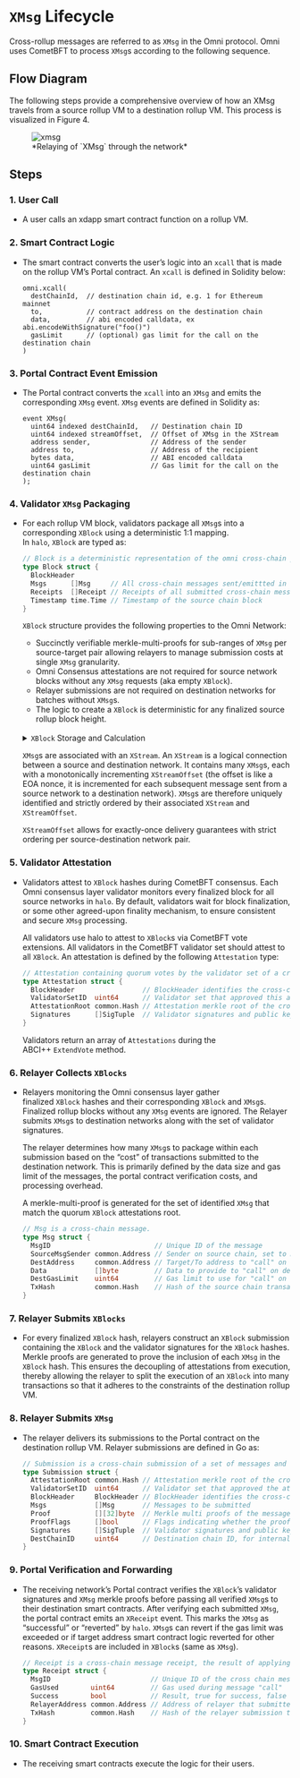 # `XMsg` Lifecycle

Cross-rollup messages are referred to as `XMsg` in the Omni protocol. Omni uses CometBFT to process `XMsg`s according to the following sequence.

## Flow Diagram

The following steps provide a comprehensive overview of how an XMsg travels from a source rollup VM to a destination rollup VM. This process is visualized in Figure 4.

<figure>
  <img src="/img/xmsg.png" alt="xmsg" />
  <figcaption>*Relaying of `XMsg` through the network*</figcaption>
</figure>

## Steps

### 1. User Call

- A user calls an xdapp smart contract function on a rollup VM.

### 2. Smart Contract Logic

- The smart contract converts the user’s logic into an `xcall` that is made on the rollup VM’s Portal contract. An `xcall` is defined in Solidity below:

    ```solidity
    omni.xcall(
      destChainId,  // destination chain id, e.g. 1 for Ethereum mainnet
      to,           // contract address on the destination chain
      data,         // abi encoded calldata, ex abi.encodeWithSignature("foo()")
      gasLimit      // (optional) gas limit for the call on the destination chain
    )
    ```

### 3. Portal Contract Event Emission

- The Portal contract converts the `xcall` into an `XMsg` and emits the corresponding `XMsg` event. `XMsg` events are defined in Solidity as:

    ```solidity
    event XMsg(
      uint64 indexed destChainId,   // Destination chain ID
      uint64 indexed streamOffset,  // Offset of XMsg in the XStream
      address sender,               // Address of the sender
      address to,                   // Address of the recipient
      bytes data,                   // ABI encoded calldata
      uint64 gasLimit               // Gas limit for the call on the destination chain
    );
    ```

### 4. Validator `XMsg` Packaging

- For each rollup VM block, validators package all `XMsg`s into a corresponding `XBlock`  using a deterministic 1:1 mapping. In `halo`, `XBlock` are typed as:

    ```go
    // Block is a deterministic representation of the omni cross-chain properties of a source chain EVM block.
    type Block struct {
      BlockHeader
      Msgs      []Msg     // All cross-chain messages sent/emittted in the block
      Receipts  []Receipt // Receipts of all submitted cross-chain messages applied in the block
      Timestamp time.Time // Timestamp of the source chain block
    }
    ```

    `XBlock` structure provides the following properties to the Omni Network:

    - Succinctly verifiable merkle-multi-proofs for sub-ranges of `XMsg` per source-target pair allowing relayers to manage submission costs at single `XMsg` granularity.
    - Omni Consensus attestations are not required for source network blocks without any `XMsg` requests (aka empty `XBlock`).
    - Relayer submissions are not required on destination networks for batches without `XMsg`s.
    - The logic to create a `XBlock` is deterministic for any finalized source rollup block height.

    <br />
    <details>
    <summary><code>XBlock</code> Storage and Calculation</summary>

    `XBlock` is not stored as they are deterministically calculated from a source network. So in effect, the source rollup stores them.
    Any component that depends on `XBlock`, calculates it from a source rollup.

    $XBlock = f(chain_A)$ where $f(x)$ is a deterministic `pure` function that takes a finalized network as input and produces `XBlock` as output.
    In practice, source blocks can be streamed and transformed using a simple translation function backed by an in-memory cache.

    </details>

    `XMsg`s are associated with an `XStream`. An `XStream`  is a logical connection between a source and destination network. It contains many `XMsg`s, each with a monotonically incrementing `XStreamOffset` (the offset is like a EOA nonce, it is incremented for each subsequent message sent from a source network to a destination network). `XMsg`s  are therefore uniquely identified and strictly ordered by their associated `XStream` and `XStreamOffset`.

    `XStreamOffset` allows for exactly-once delivery guarantees with strict ordering per source-destination network pair.

### 5. Validator Attestation

- Validators attest to `XBlock` hashes during CometBFT consensus. Each Omni consensus layer validator monitors every finalized block for all source networks in `halo`. By default, validators wait for block finalization, or some other agreed-upon finality mechanism, to ensure consistent and secure `XMsg` processing.

    All validators use halo to attest to `XBlock`s via CometBFT vote extensions. All validators in the CometBFT validator set should attest to all `XBlock`. An attestation is defined by the following `Attestation` type:

    ```go
    // Attestation containing quorum votes by the validator set of a cross-chain Block.
    type Attestation struct {
      BlockHeader                 // BlockHeader identifies the cross-chain Block
      ValidatorSetID  uint64      // Validator set that approved this attestation.
      AttestationRoot common.Hash // Attestation merkle root of the cross-chain Block
      Signatures      []SigTuple  // Validator signatures and public keys
    }
    ```

    Validators return an array of `Attestations` during the ABCI++ `ExtendVote` method.

### 6. Relayer Collects `XBlocks`

- Relayers monitoring the Omni consensus layer gather finalized `XBlock` hashes and their corresponding `XBlock` and `XMsg`s. Finalized rollup blocks without any `XMsg` events are ignored. The Relayer submits `XMsg`s to destination networks along with the set of validator signatures.

    The relayer determines how many `XMsg`s to package within each submission based on the “cost” of transactions submitted to the destination network. This is primarily defined by the data size and gas limit of the messages, the portal contract verification costs, and processing overhead.

    A merkle-multi-proof is generated for the set of identified `XMsg` that match the quorum `XBlock` attestations root.

    ```go
    // Msg is a cross-chain message.
    type Msg struct {
      MsgID                          // Unique ID of the message
      SourceMsgSender common.Address // Sender on source chain, set to msg.Sender
      DestAddress     common.Address // Target/To address to "call" on destination chain
      Data            []byte         // Data to provide to "call" on destination chain
      DestGasLimit    uint64         // Gas limit to use for "call" on destination chain
      TxHash          common.Hash    // Hash of the source chain transaction that emitted the message
    }
    ```

### 7. Relayer Submits `XBlocks`

- For every finalized `XBlock` hash, relayers construct an `XBlock` submission containing the `XBlock` and the validator signatures for the `XBlock` hashes. Merkle proofs are generated to prove the inclusion of each `XMsg` in the `XBlock` hash. This ensures the decoupling of attestations from execution, thereby allowing the relayer to split the execution of an `XBlock` into many transactions so that it adheres to the constraints of the destination rollup VM.

### 8. Relayer Submits `XMsg`

- The relayer delivers its submissions to the Portal contract on the destination rollup VM. Relayer submissions are defined in Go as:

    ```go
    // Submission is a cross-chain submission of a set of messages and their proofs.
    type Submission struct {
      AttestationRoot common.Hash // Attestation merkle root of the cross-chain Block
      ValidatorSetID  uint64      // Validator set that approved the attestation.
      BlockHeader     BlockHeader // BlockHeader identifies the cross-chain Block
      Msgs            []Msg       // Messages to be submitted
      Proof           [][32]byte  // Merkle multi proofs of the messages
      ProofFlags      []bool      // Flags indicating whether the proof is a left or right proof
      Signatures      []SigTuple  // Validator signatures and public keys
      DestChainID     uint64      // Destination chain ID, for internal use only
    }
    ```

### 9. Portal Verification and Forwarding

- The receiving network’s Portal contract verifies the `XBlock`’s validator signatures and `XMsg` merkle proofs before passing all verified `XMsg`s to their destination smart contracts. After verifying each submitted `XMsg`, the portal contract emits an `XReceipt` event. This marks the `XMsg` as “successful” or “reverted” by `halo`. `XMsg`s can revert if the gas limit was exceeded or if target address smart contract logic reverted for other reasons. `XReceipt`s are included in `XBlock`s (same as `XMsg`).

    ```go
    // Receipt is a cross-chain message receipt, the result of applying the Msg on the destination chain.
    type Receipt struct {
      MsgID                         // Unique ID of the cross chain message that was applied.
      GasUsed        uint64         // Gas used during message "call"
      Success        bool           // Result, true for success, false for revert
      RelayerAddress common.Address // Address of relayer that submitted the message
      TxHash         common.Hash    // Hash of the relayer submission transaction
    }
    ```

### 10. Smart Contract Execution

- The receiving smart contracts execute the logic for their users.
